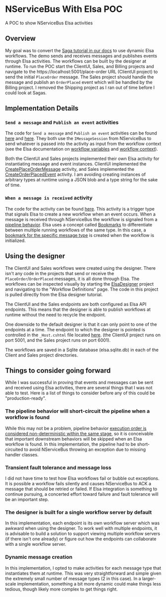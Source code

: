 # NServiceBus With Elsa POC

A POC to show NServiceBus Elsa activities

## Overview

My goal was to convert the [Saga tutorial in our docs](https://docs.particular.net/tutorials/nservicebus-sagas/1-saga-basics/) to use dynamic Elsa workflows. The demo sends and receives messages and publishes events through Elsa activities.  The workflows can be built by the designer at runtime.  To run the POC start the ClientUI, Sales, and Billing projects and navigate to the https://localhost:5001/place-order URL (ClientUI project) to send the initial `PlaceOrder` message.  The Sales project should handle the message and publish an `OrderPlaced` event which will be handled by the Billing project.  I removed the Shipping project as I ran out of time before I could look at Sagas.  

## Implementation Details

### `Send a message` and `Publish an event` activities

The code for `Send a message` and `Publish an event` activities can be found [here](https://github.com/kentdr/NServiceBusWithElsaPOC/blob/main/src/NServiceBus.Elsa.Activities/SendNServiceBusMessage.cs) and [here](https://github.com/kentdr/NServiceBusWithElsaPOC/blob/main/src/NServiceBus.Elsa.Activities/PublishNServiceBusEvent.cs). They both use the `IMessageSession` from NServiceBus to send whatever is passed into the activity as input from the workflow context (see the Elsa documentation on [workflow variables](https://elsa-workflows.github.io/elsa-core/docs/concepts/concepts-workflow-variables) and [workflow context](https://elsa-workflows.github.io/elsa-core/docs/concepts/concepts-workflow-context)).

Both the ClientUI and Sales projects implemented their own Elsa activity for instantiating message and event instances.  ClientUI implemented the [CreatePlaceOrderMessage](https://github.com/kentdr/NServiceBusWithElsaPOC/blob/main/src/ClientUI/CreatePlaceOrderMessage.cs) activity, and Sales implemented the [CreateOrderPlacedEvent](https://github.com/kentdr/NServiceBusWithElsaPOC/blob/main/src/Sales/CreateOrderPlacedEvent.cs) activity.  I am avoiding creating instances of arbitrary types at runtime using a JSON blob and a type string for the sake of time. 

### `When a message is received` activity

The code for the activity can be found [here](https://github.com/kentdr/NServiceBusWithElsaPOC/blob/main/src/NServiceBus.Elsa.Activities/NServiceBusMessageReceived.cs).  This activity is a trigger type that signals Elsa to create a new workflow when an event occurs. When a message is received through NServiceBus the workflow is signaled from a [pipeline behavior](https://github.com/kentdr/NServiceBusWithElsaPOC/blob/main/src/NServiceBus.Elsa.Activities/CustomElsaHandlerTrigger.cs).  Elsa uses a concept called [Bookmarks](https://elsa-workflows.github.io/elsa-core/docs/next/guides/guides-blocking-activities#bookmarks) to differentiate between multiple running workflows of the same type.  In this case, a [bookmark for the specific message type](https://github.com/kentdr/NServiceBusWithElsaPOC/blob/main/src/NServiceBus.Elsa.Activities/MessageReceivedBookmark.cs) is created when the workflow is initialized.  

## Using the designer

The ClientUI and Sales workflows were created using the designer.  There isn't any code in the projects that send or receive the `PlaceOrder`/`OrderPlaced` messages, it is all done through Elsa.  The workflows can be inspected visually by starting the [ElsaDesigner](https://github.com/kentdr/NServiceBusWithElsaPOC/tree/main/src/ElsaDesigner) project and navigating to the "Workflow Definitions" page.  The code in this project is pulled directly from the Elsa designer tutorial.  

The ClientUI and the Sales endpoints are both configured as Elsa API endpoints.  This means that the designer is able to publish workflows at runtime without the need to recycle the endpoint.  

One downside to the default designer is that it can only point to one of the endpoints at a time. The endpoint to which the designer is pointed is controlled in the `_Host.cshtml` file located [here](https://github.com/kentdr/NServiceBusWithElsaPOC/blob/e444dee5447d59753c7e0fdd5dd2455cec9b47ce/src/ElsaDesigner/Pages/_Host.cshtml#L3).
(the ClientUI project runs on port 5001, and the Sales project runs on port 6001).  

The workflows are saved in a Sqlite database (elsa.sqlite.db) in each of the Client and Sales project directories.  

## Things to consider going forward

While I was successful in proving that events and messages can be sent and received using Elsa activities, there are several things that I was not able to test.  Here is a list of things to consider before any of this could be "production-ready".

### The pipeline behavior will short-circuit the pipeline when a workflow is found 
While this may not be a problem, pipeline behavior [execution order is considered non-deterministic within the same stage](https://docs.particular.net/nservicebus/pipeline/manipulate-with-behaviors), so it is conceivable that important downstream behaviors will be skipped when an Elsa workflow is found.  In this implementation, the pipeline had to be short-circuited to avoid NServiceBus throwing an exception due to missing handler classes.  
 
### Transient fault tolerance and message loss
I did not have time to test how Elsa workflows fail or bubble out exceptions.  It is possible a workflow fails silently and causes NServiceBus to ACK a message that should be retried or failed. If Elsa integration is something to continue pursuing, a concerted effort toward failure and fault tolerance will be an important step.

### The designer is built for a single workflow server by default
In this implementation, each endpoint is its own workflow server which was awkward when using the designer.  To work well with multiple endpoints, it is advisable to build a solution to support viewing multiple workflow servers (if there isn't one already) or figure out how the endpoints can collaborate with a single workflow server.

### Dynamic message creation
In this implementation, I opted to make activities for each message type that instantiates them at runtime.  This was very straightforward and simple given the extremely small number of message types (2 in this case).  In a larger-scale implementation, something a bit more dynamic could make things less tedious, though likely more complex to get things right.



